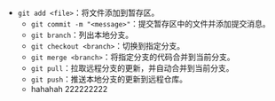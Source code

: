 ###

- `git add <file>`：将文件添加到暂存区。
   - `git commit -m "<message>"`：提交暂存区中的文件并添加提交消息。
   - `git branch`：列出本地分支。
   - `git checkout <branch>`：切换到指定分支。
   - `git merge <branch>`：将指定分支的代码合并到当前分支。
   - `git pull`：拉取远程分支的更新，并自动合并到当前分支。
   - `git push`：推送本地分支的更新到远程仓库。
   - hahahah
   222222222 
